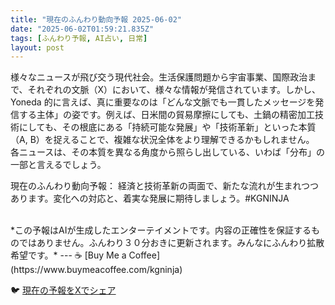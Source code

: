 ```yaml
---
title: "現在のふんわり動向予報 2025-06-02"
date: "2025-06-02T01:59:21.835Z"
tags: [ふんわり予報, AI占い, 日常]
layout: post
---
```



様々なニュースが飛び交う現代社会。生活保護問題から宇宙事業、国際政治まで、それぞれの文脈（X）において、様々な情報が発信されています。しかし、Yoneda 的に言えば、真に重要なのは「どんな文脈でも一貫したメッセージを発信する主体」の姿です。例えば、日米間の貿易摩擦にしても、土鍋の精密加工技術にしても、その根底にある「持続可能な発展」や「技術革新」といった本質（A, B）を捉えることで、複雑な状況全体をより理解できるかもしれません。  各ニュースは、その本質を異なる角度から照らし出している、いわば「分布」の一部と言えるでしょう。

現在のふんわり動向予報：
経済と技術革新の両面で、新たな流れが生まれつつあります。変化への対応と、着実な発展に期待しましょう。#KGNINJA

<br>
*この予報はAIが生成したエンターテイメントです。内容の正確性を保証するものではありません。ふんわり３０分おきに更新されます。みんなにふんわり拡散希望です。*
---
☕️ [Buy Me a Coffee](https://www.buymeacoffee.com/kgninja)

🐦 [現在の予報をXでシェア](https://twitter.com/intent/tweet?text=%E7%8F%BE%E5%9C%A8%E3%81%AE%E3%81%B5%E3%82%93%E3%82%8F%E3%82%8A%E4%BA%88%E5%A0%B1%3A%20%E3%80%8C%E6%A7%98%E3%80%85%E3%81%AA%E3%83%8B%E3%83%A5%E3%83%BC%E3%82%B9%E3%81%8C%E9%A3%9B%E3%81%B3%E4%BA%A4%E3%81%86%E7%8F%BE%E4%BB%A3%E7%A4%BE%E4%BC%9A%E3%80%82%E3%80%8D%23KGNINJA%20%E7%B6%9A%E3%81%8D%E3%81%AF%E3%83%96%E3%83%AD%E3%82%B0%E3%81%A7%EF%BC%81%F0%9F%91%87&url=https%3A%2F%2Fkg-ninja.github.io%2FFunwariyoso%2F)
